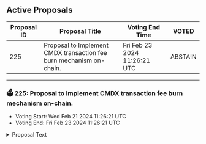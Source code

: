 ## Active Proposals

| Proposal ID | Proposal Title | Voting End Time | VOTED |
|-------------|----------------|-----------------|-------|
| 225 | Proposal to Implement CMDX transaction fee burn mechanism on-chain. | Fri Feb 23 2024 11:26:21 UTC | ABSTAIN |

---

### 🗳 225: Proposal to Implement CMDX transaction fee burn mechanism on-chain.
- Voting Start: Wed Feb 21 2024 11:26:21 UTC
- Voting End: Fri Feb 23 2024 11:26:21 UTC

<details>
<summary>Proposal Text</summary>
 
This proposal introduces a strategic initiative to burn 50% of the CMDX generated from transaction fees on the Comdex chain.
Details - https://docs.google.com/document/d/1QBpZLLe-nAG_LSOB4BehAEW0fMqqaWrX7OlWmB5L42E/edit?usp=sharing
</details>
